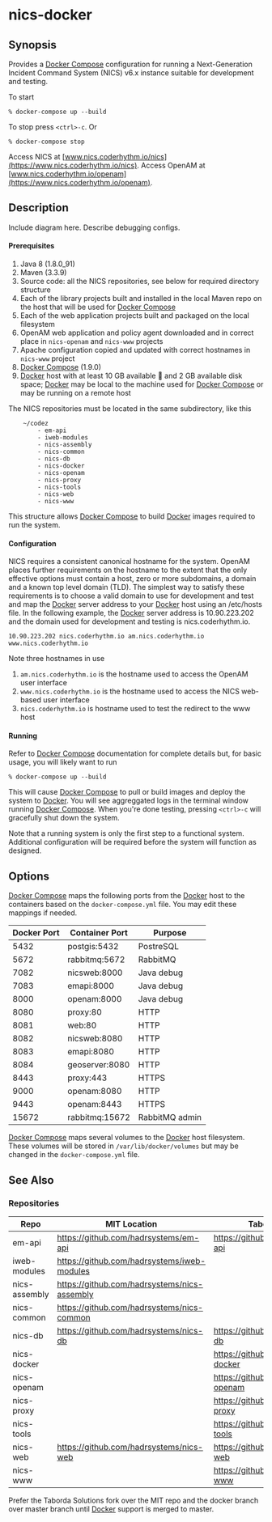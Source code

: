 # nics-docker

## Synopsis

Provides a [Docker Compose] configuration for running a Next-Generation Incident Command System (NICS) v6.x instance
suitable for development and testing.

To start

    % docker-compose up --build

To stop press `<ctrl>-c`. Or

    % docker-compose stop

Access NICS at [www.nics.coderhythm.io/nics](https://www.nics.coderhythm.io/nics).
Access OpenAM at [www.nics.coderhythm.io/openam](https://www.nics.coderhythm.io/openam).

## Description

Include diagram here.
Describe debugging configs.

#### Prerequisites

1. Java 8 (1.8.0_91)
1. Maven (3.3.9)
1. Source code: all the NICS repositories, see below for required directory structure
1. Each of the library projects built and installed in the local Maven repo on the host that will be used for
 [Docker Compose]
1. Each of the web application projects built and packaged on the local filesystem
1. OpenAM web application and policy agent downloaded and in correct place in `nics-openam` and `nics-www` projects
1. Apache configuration copied and updated with correct hostnames in `nics-www` project
1. [Docker Compose] (1.9.0)
1. [Docker] host with at least 10 GB available :ram: and 2 GB available disk space; [Docker] may be local to the machine
 used for [Docker Compose] or may be running on a remote host

The NICS repositories must be located in the same subdirectory, like this

```
    ~/codez
        - em-api
        - iweb-modules
        - nics-assembly
        - nics-common
        - nics-db
        - nics-docker
        - nics-openam
        - nics-proxy
        - nics-tools
        - nics-web
        - nics-www
```

This structure allows [Docker Compose] to build [Docker] images required to run the system.

#### Configuration

NICS requires a consistent canonical hostname for the system. OpenAM places further requirements on the hostname to the
 extent that the only effective options must contain a host, zero or more subdomains, a domain and a known top level
 domain (TLD). The simplest way to satisfy these requirements is to choose a valid domain to use for development and
 test and map the [Docker] server address to your [Docker] host using an /etc/hosts file. In the following example, the
 [Docker] server address is 10.90.223.202 and the domain used for development and testing is nics.coderhythm.io.

    10.90.223.202 nics.coderhythm.io am.nics.coderhythm.io www.nics.coderhythm.io

Note three hostnames in use

1. `am.nics.coderhythm.io` is the hostname used to access the OpenAM user interface
1. `www.nics.coderhythm.io` is the hostname used to access the NICS web-based user interface
1. `nics.coderhythm.io` is hostname used to test the redirect to the www host

#### Running

Refer to [Docker Compose] documentation for complete details but, for basic usage, you will likely want to run

    % docker-compose up --build

This will cause [Docker Compose] to pull or build images and deploy the system to [Docker]. You will see aggreggated logs
in the terminal window running [Docker Compose]. When you're done testing, pressing `<ctrl>-c` will gracefully shut down
the system.

Note that a running system is only the first step to a functional system. Additional configuration will be required
before the system will function as designed.

## Options

[Docker Compose] maps the following ports from the [Docker] host to the containers based on the `docker-compose.yml` file.
You may edit these mappings if needed.

| Docker Port | Container Port | Purpose |
|---|---|---|
| 5432 | postgis:5432 | PostreSQL |
| 5672 | rabbitmq:5672 | RabbitMQ |
| 7082 | nicsweb:8000 | Java debug |
| 7083 | emapi:8000 | Java debug |
| 8000 | openam:8000 | Java debug |
| 8080 | proxy:80 | HTTP |
| 8081 | web:80 | HTTP |
| 8082 | nicsweb:8080 | HTTP |
| 8083 | emapi:8080 | HTTP |
| 8084 | geoserver:8080 | HTTP |
| 8443 | proxy:443 | HTTPS |
| 9000 | openam:8080 | HTTP |
| 9443 | openam:8443 | HTTPS |
| 15672 | rabbitmq:15672 | RabbitMQ admin |

[Docker Compose] maps several volumes to the [Docker] host filesystem. These volumes will be stored in 
`/var/lib/docker/volumes` but may be changed in the `docker-compose.yml` file.

## See Also

### Repositories

| Repo | MIT Location | Taborda Solutions Fork |
|---|---|---|
| em-api | https://github.com/hadrsystems/em-api | https://github.com/tabordasolutions/em-api |
| iweb-modules | https://github.com/hadrsystems/iweb-modules | |
| nics-assembly | https://github.com/hadrsystems/nics-assembly | |
| nics-common | https://github.com/hadrsystems/nics-common | |
| nics-db | https://github.com/hadrsystems/nics-db | https://github.com/tabordasolutions/nics-db |
| nics-docker | | https://github.com/tabordasolutions/nics-docker |
| nics-openam | | https://github.com/tabordasolutions/nics-openam |
| nics-proxy | | https://github.com/tabordasolutions/nics-proxy |
| nics-tools | | https://github.com/tabordasolutions/nics-tools |
| nics-web | https://github.com/hadrsystems/nics-web | https://github.com/tabordasolutions/nics-web |
| nics-www | | https://github.com/tabordasolutions/nics-www |

Prefer the Taborda Solutions fork over the MIT repo and the docker branch over master branch until [Docker] support is
merged to master.

[Docker]: https://docs.docker.com/
[Docker Compose]: https://docs.docker.com/compose/
